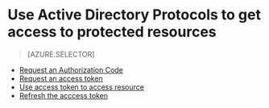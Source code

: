 # Use Active Directory Protocols to get access to protected resources

> [AZURE.SELECTOR]
- [Request an Authorization Code](active-directory-protocols-request-authorization-code/)
- [Request an access token](active-directory-protocols-request-access-token/)
- [Use access token to access resource](active-directory-protocols-use-access-token/)
- [Refresh the acccess token](active-directory-protocols-refresh-access-token/)
